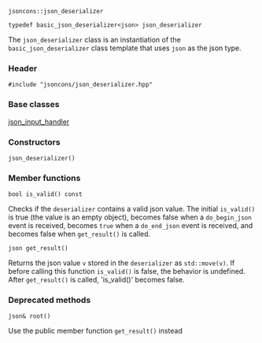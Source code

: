     jsoncons::json_deserializer

    typedef basic_json_deserializer<json> json_deserializer

The `json_deserializer` class is an instantiation of the `basic_json_deserializer` class template that uses `json` as the json type.

### Header

    #include "jsoncons/json_deserializer.hpp"

### Base classes

[json_input_handler](json_input_handler)

### Constructors

    json_deserializer()

### Member functions

    bool is_valid() const
Checks if the `deserializer` contains a valid json value. The initial `is_valid()` is true (the value is an empty object), becomes false when a `do_begin_json` event is received, becomes `true` when a `do_end_json` event is received, and becomes false when `get_result()` is called.

    json get_result()
Returns the json value `v` stored in the `deserializer` as `std::move(v)`. If before calling this function `is_valid()` is false, the behavior is undefined. After `get_result()` is called, 'is_valid()' becomes false.

### Deprecated methods

    json& root()
Use the public member function `get_result()` instead
